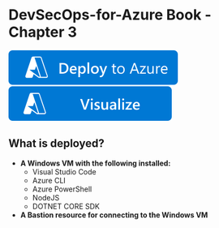 # DevSecOps-for-Azure Book - Chapter 3

[![Deploy To Azure](https://raw.githubusercontent.com/Azure/azure-quickstart-templates/master/1-CONTRIBUTION-GUIDE/images/deploytoazure.svg?sanitize=true)](https://portal.azure.com/#create/Microsoft.Template/uri/https%3A%2F%2Fraw.githubusercontent.com%2Fdavidokeyode%2FDevSecOps-for-Azure%2Fmain%2Fchapter-3%2Ftemplate%2Fdevsecops-lab-vm.json)
[![Visualize](https://raw.githubusercontent.com/Azure/azure-quickstart-templates/master/1-CONTRIBUTION-GUIDE/images/visualizebutton.svg?sanitize=true)](http://armviz.io/#/?load=https%3A%2F%2Fraw.githubusercontent.com%2Fdavidokeyode%2FDevSecOps-for-Azure%2Fmain%2Fchapter-3%2Ftemplate%2Fdevsecops-lab-vm.json)


## What is deployed?
* **A Windows VM with the following installed:**
  * Visual Studio Code
  * Azure CLI
  * Azure PowerShell
  * NodeJS
  * DOTNET CORE SDK
* **A Bastion resource for connecting to the Windows VM**